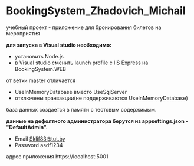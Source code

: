 # BookingSystem_Zhadovich_Michail
учебный проект  -   приложение для бронирования билетов на мероприятия

**для запуска в Visual studio необходимо:**
 * установить Node.js
 * в Visual studio сменить launch profile  с   IIS Express на  BookingSystem.WEB


от ветки  master отличается  
 * UseInMemoryDatabase вместо UseSqlServer
 * отключены транзакции(не поддерживаются UseInMemoryDatabase)

база данных создается в памяти с тестовым содержимым.

**данные на дефолтного администратора берутся из appsettings.json - "DefaultAdmin".**
* Email      Sklif83@tut.by
* Password   asdf1234


адрес приложения
https://localhost:5001 
